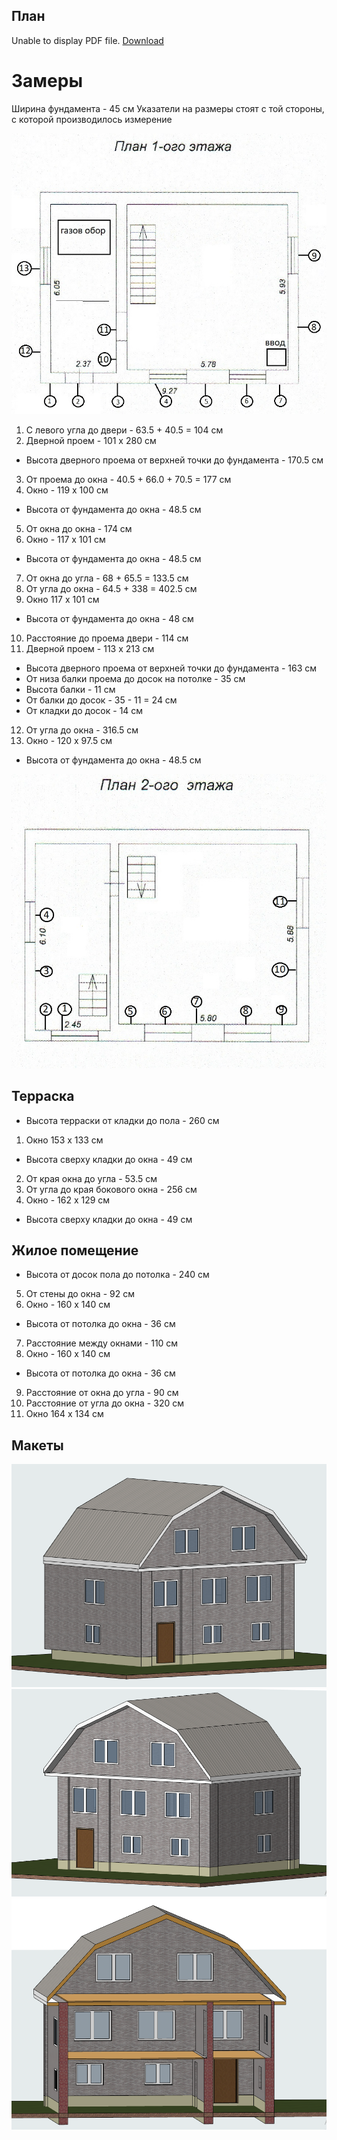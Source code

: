 ## План

<object data="план_первого_этажа.pdf" type="application/pdf" width="100%" height="500px">
<p>Unable to display PDF file. 
    <a href="план_первого_этажа.pdf">Download</a>
</p>
</object>

# Замеры

Ширина фундамента - 45 см
Указатели на размеры стоят с той стороны, с которой производилось измерение 

![Первый этаж](первый_этаж_обмер.jpg "Первый этаж")

1. С левого угла до двери - 63.5 + 40.5 = 104 см
2. Дверной проем - 101 х 280 см
* Высота дверного проема от верхней точки до фундамента - 170.5 см
3. От проема до окна - 40.5 + 66.0 + 70.5 = 177 см
4. Окно - 119 х 100 см
* Высота от фундамента до окна - 48.5 см
5. От окна до окна - 174 см
6.  Окно - 117 х 101 см
* Высота от фундамента до окна - 48.5 см
7. От окна до угла - 68 + 65.5 = 133.5 см
8. От угла до окна - 64.5 + 338 = 402.5 см
9. Окно 117 х 101 см
* Высота от фундамента до окна - 48 см
10. Расстояние до проема двери - 114 см
11. Дверной проем - 113 х 213 см
* Высота дверного проема от верхней точки до фундамента - 163 см
* От низа балки проема до досок на потолке - 35 см
* Высота балки - 11 см
* От балки до досок - 35 - 11 = 24 см
* От кладки до досок - 14 см
12. От угла до окна - 316.5 см
13. Окно - 120 х 97.5 см
* Высота от фундамента до окна - 48.5 см

![Второй этаж](второй_этаж_обмер.jpg "Первый этаж")

## Терраска
* Высота терраски от кладки до пола - 260 см

1. Окно 153 х 133 см 
* Высота сверху кладки до окна - 49 см
2. От края окна до угла - 53.5 см
3. От угла до края бокового окна - 256 см
4. Окно - 162 х 129 см
* Высота сверху кладки до окна - 49 см

## Жилое помещение
* Высота от досок пола до потолка - 240 см
5. От стены до окна - 92 см
6. Окно - 160 х 140 см
* Высота от потолка до окна - 36 см
7. Расстояние между окнами - 110 см
8. Окно - 160 х 140 см
* Высота от потолка до окна - 36 см
9. Расстояние от окна до угла - 90 см
10. Расстояние от угла до окна - 320 см
11. Окно 164 х 134 см

## Макеты
    
![макет 1](1.png "макет 1")
![макет 2](2.png "макет 2")
![макет 3](3.png "макет 3")
